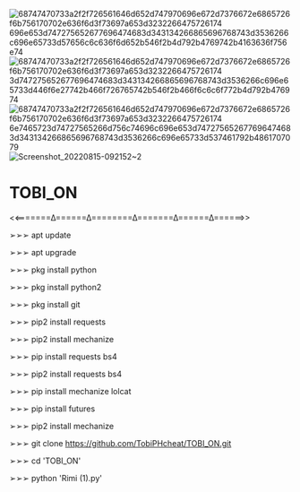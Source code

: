 ![68747470733a2f2f726561646d652d747970696e672d7376672e6865726f6b756170702e636f6d3f73697a653d3232266475726174 696e653d747275652677696474683d343134266865696768743d3536266c696e65733d57656c6c636f6d652b546f2b4d792b4769742b4163636f756e74](https://user-images.githubusercontent.com/110269240/184564898-176286d1-54e1-4ef8-9ee4-a3f938b75874.svg)
![68747470733a2f2f726561646d652d747970696e672d7376672e6865726f6b756170702e636f6d3f73697a653d3232266475726174 3d747275652677696474683d343134266865696768743d3536266c696e65733d446f6e27742b466f726765742b546f2b466f6c6c6f772b4d792b476974](https://user-images.githubusercontent.com/110269240/184564900-cd170ef6-2133-4dbd-a17a-8fef45719609.svg)
![68747470733a2f2f726561646d652d747970696e672d7376672e6865726f6b756170702e636f6d3f73697a653d3232266475726174 6e7465723d74727565266d756c74696c696e653d747275652677696474683d343134266865696768743d3536266c696e65733d537461792b4861707079](https://user-images.githubusercontent.com/110269240/184564902-7e0d2a04-cb4b-440e-bbac-ac5df1a4b7e4.svg)
![Screenshot_20220815-092152~2](https://user-images.githubusercontent.com/110269240/184564794-fad532bf-ff76-4bb7-b1a5-6f4530935f05.png)
# TOBI_ON


<<=======∆======∆========∆=======∆======∆======>>

➢➢➢ apt update

➢➢➢ apt upgrade

➢➢➢ pkg install python

➢➢➢ pkg install python2

➢➢➢ pkg install git

➢➢➢ pip2 install requests

➢➢➢ pip2 install mechanize

➢➢➢ pip install requests bs4

➢➢➢ pip2 install requests bs4

➢➢➢ pip install mechanize lolcat

➢➢➢ pip install futures

➢➢➢ pip2 install mechanize


 
 ➢➢➢ git clone https://github.com/TobiPHcheat/TOBI_ON.git
 
 ➢➢➢ cd 'TOBI_ON'
 
 ➢➢➢ python 'Rimi (1).py'
